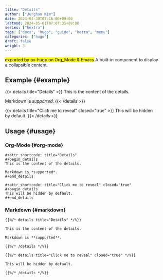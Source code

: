 ```yaml
---
title: "Details"
author: ["Junghan Kim"]
date: 2024-04-30T07:16:00+09:00
lastmod: 2024-05-01T07:07:35+09:00
series: ["hextra"]
tags: ["docs", "hugo", "guide", "hetra", "menu"]
categories: ["hugo"]
draft: false
weight: 3
---
```


<mark>exported by ox-hugo on Org_Mode &amp; Emacs</mark> A built-in component to display a collapsible content.

<!--more-->


## Example {#example}

{{< details title="Details" >}}
This is the content of the details.

Markdown is *supported*.
{{< /details >}}

{{< details title="Click me to reveal" closed="true" >}}
This will be hidden by default.
{{< /details >}}


## Usage {#usage}


### Org-Mode {#org-mode}

```text { linenos=false,filename="Org-Mode" }
#+attr_shortcode: title="Details"
#+begin_details
This is the content of the details.

Markdown is *supported*.
#+end_details
```

```text { linenos=false,filename="Org-Mode" }
#+attr_shortcode: title="Click me to reveal" closed="true"
#+begin_details
This will be hidden by default.
#+end_details
```


### Markdown {#markdown}

```markdown
{{%/* details title="Details" */%}}

This is the content of the details.

Markdown is **supported**.

{{%/* /details */%}}
```

```markdown
{{%/* details title="Click me to reveal" closed="true" */%}}

This will be hidden by default.

{{%/* /details */%}}
```
